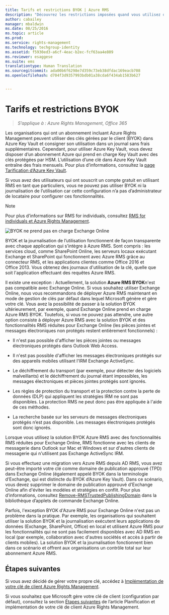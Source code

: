 ```yaml
---
title: Tarifs et restrictions BYOK | Azure RMS
description: "Découvrez les restrictions imposées quand vous utilisez des clés gérés par le client (BYOK, Bring Your Own Key) avec Azure RMS."
author: cabailey
manager: mbaldwin
ms.date: 08/25/2016
ms.topic: article
ms.prod: 
ms.service: rights-management
ms.technology: techgroup-identity
ms.assetid: f5930ed3-a6cf-4eac-b2ec-fcf63aa4e809
ms.reviewer: esaggese
ms.suite: ems
translationtype: Human Translation
ms.sourcegitcommit: ada00b6f6298e7d359c73eb38dfdac169eacb708
ms.openlocfilehash: d704f3d9357993bdb01a38cda6f434ab1583b627


---
```


# Tarifs et restrictions BYOK

>*S’applique à : Azure Rights Management, Office 365*


Les organisations qui ont un abonnement incluant Azure Rights Management peuvent utiliser des clés gérées par le client (BYOK) dans Azure Key Vault et consigner son utilisation dans un journal sans frais supplémentaires. Cependant, pour utiliser Azure Key Vault, vous devez disposer d’un abonnement Azure qui prend en charge Key Vault avec des clés protégées par HSM. L’utilisation d’une clé dans Azure Key Vault entraîne des frais mensuels. Pour plus d’informations, consultez la [page Tarification d’Azure Key Vault](https://azure.microsoft.com/en-us/pricing/details/key-vault/).

Si vous avez des utilisateurs qui ont souscrit un compte gratuit en utilisant RMS en tant que particuliers, vous ne pouvez pas utiliser BYOK ni la journalisation de l’utilisation car cette configuration n’a pas d’administrateur de locataire pour configurer ces fonctionnalités.


> [!NOTE]
> Pour plus d’informations sur RMS for individuals, consultez [RMS for individuals et Azure Rights Management](../understand-explore/rms-for-individuals.md).

![BYOK ne prend pas en charge Exchange Online](../media/RMS_BYOK_noExchange.png)

BYOK et la journalisation de l’utilisation fonctionnent de façon transparente avec chaque application qui s’intègre à Azure RMS. Sont compris : les services cloud, comme SharePoint Online, les serveurs locaux exécutant Exchange et SharePoint qui fonctionnent avec Azure RMS grâce au connecteur RMS, et les applications clientes comme Office 2016 et Office 2013. Vous obtenez des journaux d'utilisation de la clé, quelle que soit l'application effectuant des requêtes Azure RMS.

Il existe une exception : Actuellement, la solution **Azure RMS BYOK**n'est pas compatible avec Exchange Online. Si vous souhaitez utiliser Exchange Online, nous vous recommandons de déployer Azure RMS maintenant en mode de gestion de clés par défaut dans lequel Microsoft génère et gère votre clé. Vous avez la possibilité de passer à la solution BYOK ultérieurement, par exemple, quand Exchange Online prend en charge Azure RMS BYOK. Toutefois, si vous ne pouvez pas attendre, une autre option consiste à déployer Azure RMS avec la solution BYOK et des fonctionnalités RMS réduites pour Exchange Online (les pièces jointes et messages électroniques non protégés restent entièrement fonctionnels) :

-   Il n'est pas possible d'afficher les pièces jointes ou messages électroniques protégés dans Outlook Web Access.

-   Il n'est pas possible d'afficher les messages électroniques protégés sur des appareils mobiles utilisant l'IRM Exchange ActiveSync.

-   Le déchiffrement du transport (par exemple, pour détecter des logiciels malveillants) et le déchiffrement du journal étant impossibles, les messages électroniques et pièces jointes protégés sont ignorés.

-   Les règles de protection du transport et la protection contre la perte de données (DLP) qui appliquent les stratégies IRM ne sont pas disponibles. La protection RMS ne peut donc pas être appliquée à l'aide de ces méthodes.

-   La recherche basée sur les serveurs de messages électroniques protégés n’est pas disponible. Les messages électroniques protégés sont donc ignorés.

Lorsque vous utilisez la solution BYOK Azure RMS avec des fonctionnalités RMS réduites pour Exchange Online, RMS fonctionne avec les clients de messagerie dans Outlook sur Mac et Windows et sur d'autres clients de messagerie qui n'utilisent pas Exchange ActiveSync IRM.

Si vous effectuez une migration vers Azure RMS depuis AD RMS, vous avez peut-être importé votre clé comme domaine de publication approuvé (TPD) dans Exchange Online (également appelé BYOK dans la terminologie d’Exchange, qui est distincte du BYOK d’Azure Key Vault). Dans ce scénario, vous devez supprimer le domaine de publication approuvé d'Exchange Online afin d'éviter les modèles et stratégies en conflit. Pour plus d’informations, consultez [Remove-RMSTrustedPublishingDomain](https://technet.microsoft.com/library/jj200720%28v=exchg.150%29.aspx) dans la bibliothèque d’applets de commande Exchange Online.

Parfois, l'exception BYOK d'Azure RMS pour Exchange Online n'est pas un problème dans la pratique. Par exemple, les organisations qui souhaitent utiliser la solution BYOK et la journalisation exécutent leurs applications de données (Exchange, SharePoint, Office) en local et utilisent Azure RMS pour les fonctionnalités qui ne sont pas facilement disponibles avec AD RMS en local (par exemple, collaboration avec d'autres sociétés et accès à partir de clients mobiles). La solution BYOK et la journalisation fonctionnent bien dans ce scénario et offrent aux organisations un contrôle total sur leur abonnement Azure RMS.

## Étapes suivantes

Si vous avez décidé de gérer votre propre clé, accédez à [Implémentation de votre clé de client Azure Rights Management](plan-implement-tenant-key.md#implementing-your-azure-rights-management-tenant-key).

Si vous souhaitez que Microsoft gère votre clé de client (configuration par défaut), consultez la section [Étapes suivantes](plan-implement-tenant-key.md#next-steps) de l’article Planification et implémentation de votre clé de client Azure Rights Management.




<!--HONumber=Aug16_HO4-->



